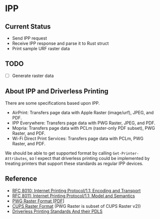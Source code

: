 # IPP

## Current Status

- Send IPP request
- Receive IPP response and parse it to Rust struct
- Print sample URF raster data

## TODO

- [ ] Generate raster data

## About IPP and Driverless Printing

There are some specifications based upon IPP.

- AirPrint: Transfers page data with Apple Raster (image/urf), JPEG, and PDF.
- IPP Everywhere: Transfers page data with PWG Raster, JPEG, and PDF.
- Mopria: Transfers page data with PCLm (raster-only PDF subset), PWG Raster, and PDF.
- Wi-Fi Direct Print Services: Transfers page data with PCLm, PWG Raster, and PDF.

We should be able to get supported format by calling `Get-Printer-Attributes`,
so I expect that driverless printing could be implemented by treating printers
that support these standards as regular IPP devices.

## Reference

- [RFC 8010: Internet Printing Protocol/1.1: Encoding and Transport](https://www.rfc-editor.org/rfc/rfc8010.html)
- [RFC 8011: Internet Printing Protocol/1.1: Model and Semantics](https://www.rfc-editor.org/rfc/inline-errata/rfc8011.html)
- [PWG Raster Format \[PDF\]](https://ftp.pwg.org/pub/pwg/candidates/cs-ippraster10-20120420-5102.4.pdf)
- [CUPS Raster Format](https://www.cups.org/doc/spec-raster.html) (PWG Raster is subset of CUPS Raster v2))
- [Driverless Printing Standards And their PDLS](https://openprinting.github.io/driverless/01-standards-and-their-pdls/)
